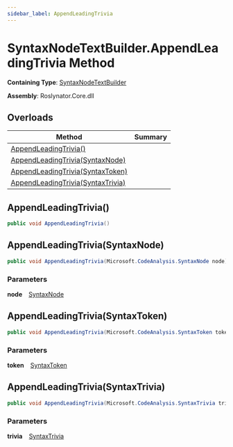 ```yaml
---
sidebar_label: AppendLeadingTrivia
---
```


# SyntaxNodeTextBuilder\.AppendLeadingTrivia Method

**Containing Type**: [SyntaxNodeTextBuilder](../index.md)

**Assembly**: Roslynator\.Core\.dll

## Overloads

| Method | Summary |
| ------ | ------- |
| [AppendLeadingTrivia()](#Roslynator_Text_SyntaxNodeTextBuilder_AppendLeadingTrivia) | |
| [AppendLeadingTrivia(SyntaxNode)](#Roslynator_Text_SyntaxNodeTextBuilder_AppendLeadingTrivia_Microsoft_CodeAnalysis_SyntaxNode_) | |
| [AppendLeadingTrivia(SyntaxToken)](#Roslynator_Text_SyntaxNodeTextBuilder_AppendLeadingTrivia_Microsoft_CodeAnalysis_SyntaxToken_) | |
| [AppendLeadingTrivia(SyntaxTrivia)](#Roslynator_Text_SyntaxNodeTextBuilder_AppendLeadingTrivia_Microsoft_CodeAnalysis_SyntaxTrivia_) | |

## AppendLeadingTrivia\(\) <a id="Roslynator_Text_SyntaxNodeTextBuilder_AppendLeadingTrivia"></a>

```csharp
public void AppendLeadingTrivia()
```

## AppendLeadingTrivia\(SyntaxNode\) <a id="Roslynator_Text_SyntaxNodeTextBuilder_AppendLeadingTrivia_Microsoft_CodeAnalysis_SyntaxNode_"></a>

```csharp
public void AppendLeadingTrivia(Microsoft.CodeAnalysis.SyntaxNode node)
```

### Parameters

**node** &ensp; [SyntaxNode](https://docs.microsoft.com/en-us/dotnet/api/microsoft.codeanalysis.syntaxnode)

## AppendLeadingTrivia\(SyntaxToken\) <a id="Roslynator_Text_SyntaxNodeTextBuilder_AppendLeadingTrivia_Microsoft_CodeAnalysis_SyntaxToken_"></a>

```csharp
public void AppendLeadingTrivia(Microsoft.CodeAnalysis.SyntaxToken token)
```

### Parameters

**token** &ensp; [SyntaxToken](https://docs.microsoft.com/en-us/dotnet/api/microsoft.codeanalysis.syntaxtoken)

## AppendLeadingTrivia\(SyntaxTrivia\) <a id="Roslynator_Text_SyntaxNodeTextBuilder_AppendLeadingTrivia_Microsoft_CodeAnalysis_SyntaxTrivia_"></a>

```csharp
public void AppendLeadingTrivia(Microsoft.CodeAnalysis.SyntaxTrivia trivia)
```

### Parameters

**trivia** &ensp; [SyntaxTrivia](https://docs.microsoft.com/en-us/dotnet/api/microsoft.codeanalysis.syntaxtrivia)